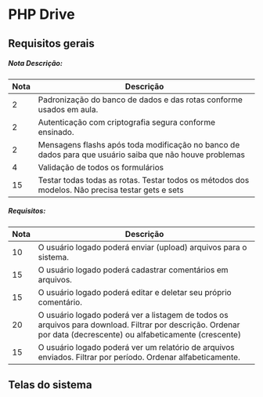# PHP Drive
## Requisitos gerais

##### Nota Descrição:

| Nota          | Descrição     |
| ------------- |-------------  |
| 2  | Padronização do banco de dados e das rotas conforme usados em aula. |
| 2  | Autenticação com criptografia segura conforme ensinado.      |
| 2  | Mensagens flashs após toda modificação no banco de dados para que usuário saiba que não houve problemas      |
| 4  | Validação de todos os formulários      |
| 15 | Testar todas todas as rotas. Testar todos os métodos dos modelos. Não precisa testar gets e sets |

##### Requisitos: 

| Nota          | Descrição     |
| ------------- |-------------  |
| 10  | O usuário logado poderá enviar (upload) arquivos para o sistema. |
| 15  | O usuário logado poderá cadastrar comentários em arquivos. |
| 15  | O usuário logado poderá editar e deletar seu próprio comentário. |
| 20  | O usuário logado poderá ver a listagem de todos os arquivos para download. Filtrar por descrição. Ordenar por data (decrescente) ou alfabeticamente (crescente)|
| 15 | O usuário logado poderá ver um relatório de arquivos enviados. Filtrar por período. Ordenar alfabeticamente.|

## Telas do sistema
<!-- ![Tela 01](src/img/telas/tela-1.png) -->

